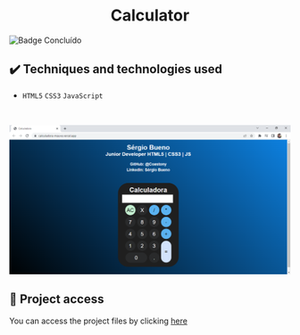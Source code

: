 <h1 align="center">Calculator</h1>
 
 ![Badge Concluído](https://camo.githubusercontent.com/459f141bd5e24c179a0e2dd49691e290ed5c5d4b4cb97767daee7cfaf6e31121/687474703a2f2f696d672e736869656c64732e696f2f7374617469632f76313f6c6162656c3d535441545553266d6573736167653d434f4e434c5549444f26636f6c6f723d475245454e267374796c653d666f722d7468652d6261646765)
 
 ## ✔️ Techniques and technologies used

- ``HTML5`` ``CSS3`` ``JavaScript``

<br>

<p align="center">
 <img src="images/calculator.png" width="550" alt="Image project">
</p>

## 📁 Project access
You can access the project files by clicking [here](https://github.com/Coastony/calculadora)
